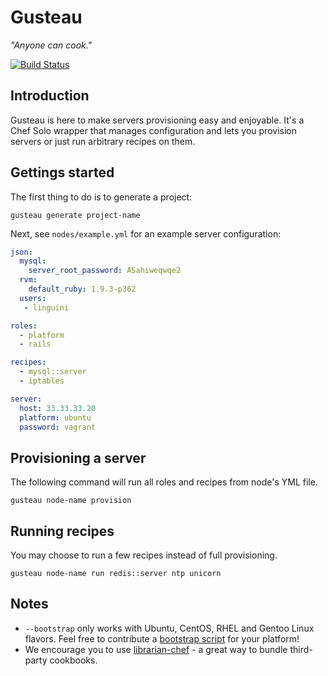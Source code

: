 Gusteau
=======

*"Anyone can cook."*

[![Build Status](https://magnum.travis-ci.com/locomote/gusteau.png?token=sLrGziB4HXtaF5mwnaxi)](http://magnum.travis-ci.com/locomote/gusteau)

Introduction
------------

Gusteau is here to make servers provisioning easy and enjoyable.
It's a Chef Solo wrapper that manages configuration and lets you provision servers or just run arbitrary recipes on them.

Gettings started
----------------

The first thing to do is to generate a project:

```
gusteau generate project-name
```

Next, see `nodes/example.yml` for an example server configuration:

```YAML
json:
  mysql:
    server_root_password: ASahiweqwqe2
  rvm:
    default_ruby: 1.9.3-p362
  users:
   - linguini

roles:
  - platform
  - rails

recipes:
  - mysql::server
  - iptables

server:
  host: 33.33.33.20
  platform: ubuntu
  password: vagrant
```

Provisioning a server
----------

The following command will run all roles and recipes from node's YML file.

```
gusteau node-name provision
```

Running recipes
-----------
You may choose to run a few recipes instead of full provisioning.

```
gusteau node-name run redis::server ntp unicorn
```

Notes
-----

* `--bootstrap` only works with Ubuntu, CentOS, RHEL and Gentoo Linux flavors. Feel free to contribute a [bootstrap script](https://github.com/locomote/gusteau/tree/master/bootstrap) for your platform!
* We encourage you to use [librarian-chef](https://github.com/applicationsonline/librarian) - a great way to bundle third-party cookbooks.

